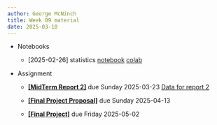 ```yaml
---
author: George McNinch
title: Week 09 material
date: 2025-03-10
---
```


- Notebooks
  
  - [2025-02-26] statistics
    [notebook](/course-content/week09-01--statistics.ipynb)
	[colab](https://colab.research.google.com/github/gmcninch-tufts/2025-Sp-Math087/blob/main/course-content/week09-01--statistics.ipynb)


- Assignment

	- [**[MidTerm Report 2]**](/course-assignments/MidRep2--2024-03.pdf) due Sunday 2025-03-23
	  [Data for report 2](/course-assets/code/MidRep2-data-2025.json)

    - [**[Final Project Proposal]**](/course-assignments/Final-Project.pdf) due Sunday 2025-04-13
	
    - [**[Final Project]**](/course-assignments/Final-Project.pdf) due Friday 2025-05-02	
